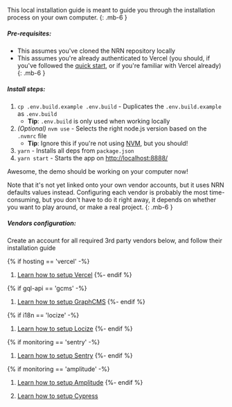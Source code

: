 This local installation guide is meant to guide you through the installation process on your own computer.
{: .mb-6 }

##### Pre-requisites:
- This assumes you've cloned the NRN repository locally
- This assumes you're already authenticated to Vercel (you should, if you've followed the [quick start](./quick-start), or if you're familiar with Vercel already)
{: .mb-6 }

##### Install steps:

1. `cp .env.build.example .env.build` - Duplicates the `.env.build.example` as `.env.build`
    - **Tip**: `.env.build` is only used when working locally
1. _(Optional)_ `nvm use` - Selects the right node.js version based on the `.nvmrc` file
    - **Tip**: Ignore this if you're not using [NVM](https://github.com/nvm-sh/nvm), but you should!
1. `yarn` - Installs all deps from `package.json`
1. `yarn start` - Starts the app on [http://localhost:8888/](http://localhost:8888/)

Awesome, the demo should be working on your computer now!

Note that it's not yet linked onto your own vendor accounts, but it uses NRN defaults values instead.
Configuring each vendor is probably the most time-consuming, but you don't have to do it right away, it depends on whether you want to play around, or make a real project.
{: .mb-6 }

##### Vendors configuration:

Create an account for all required 3rd party vendors below, and follow their installation guide

{% if hosting == 'vercel' -%}
1. [Learn how to setup Vercel](../guides/online-deployment/setup-vercel)
{%- endif %}

{% if gql-api == 'gcms' -%}
1. [Learn how to setup GraphCMS](../guides/graphql-api/setup-graphcms)
{%- endif %}

{% if i18n == 'locize' -%}
1. [Learn how to setup Locize](../guides/i18n/setup-locize)
{%- endif %}

{% if monitoring == 'sentry' -%}
1. [Learn how to setup Sentry](../guides/monitoring/setup-sentry)
{%- endif %}

{% if monitoring == 'amplitude' -%}
1. [Learn how to setup Amplitude](../guides/analytics/setup-amplitude)
{%- endif %}

1. [Learn how to setup Cypress](../guides/testing/setup-cypress)

